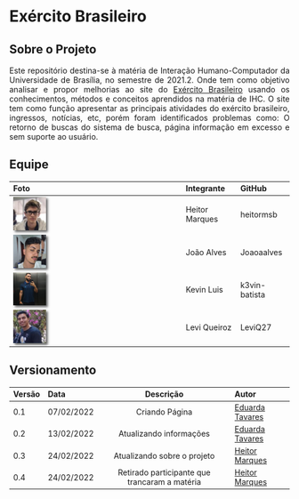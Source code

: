 <style>body {text-align: justify}</style>

# Exército Brasileiro

## Sobre o Projeto

Este repositório destina-se à matéria de Interação Humano-Computador da Universidade de Brasília, no semestre de 2021.2.
Onde tem como objetivo analisar e propor melhorias ao site do [Exército Brasileiro](https://www.eb.mil.br/) usando os conhecimentos, métodos e conceitos aprendidos na matéria de IHC. O site tem como função apresentar as principais atividades do exército brasileiro, ingressos, notícias, etc, porém foram identificados problemas como: O retorno de buscas do sistema de busca, página informação em excesso e sem suporte ao usuário.


## Equipe

Foto                                 |Integrante      |GitHub
-------------------------------------|--------------  |------
<img src="img/Heitor.jpg" width="20%" style="box-shadow: 3px 3px 4px rgba(50, 50, 50, 0.77)"> |Heitor Marques    |heitormsb
<img src="img/Alves.jpg" width="20%" style="box-shadow: 3px 3px 4px rgba(50, 50, 50, 0.77)">|João Alves  |Joaoaalves
<img src="img/Kevin.jpg" width="20%" style="box-shadow: 3px 3px 4px rgba(50, 50, 50, 0.77)">|Kevin Luis   |k3vin-batista
<img src="img/Levi.jpg" width="20%" style="box-shadow: 3px 3px 4px rgba(50, 50, 50, 0.77)">|Levi Queiroz  |LeviQ27


## Versionamento

|Versão|Data|Descrição|Autor|
|------|----|:---------:|-----|
|0.1|07/02/2022| Criando Página | [Eduarda Tavares](https://github.com/etavares) |
|0.2|13/02/2022| Atualizando informações | [Eduarda Tavares](https://github.com/etavares) |
|0.3|24/02/2022| Atualizando sobre o projeto | [Heitor Marques](github.com/heitormsb)|
|0.4|24/02/2022| Retirado participante que trancaram a matéria | [Heitor Marques](github.com/heitormsb)|